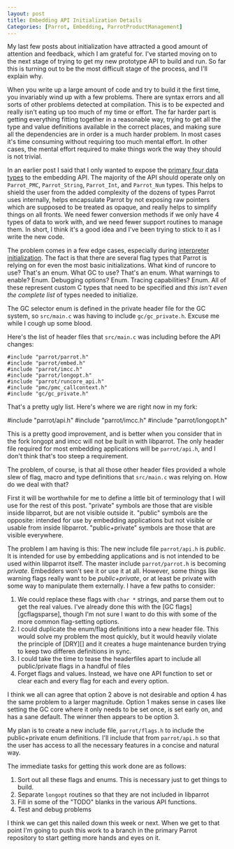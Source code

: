 ```yaml
---
layout: post
title: Embedding API Initialization Details
Categories: [Parrot, Embedding, ParrotProductManagement]
---
```


My last few posts about initialization have attracted a good amount of
attention and feedback, which I am grateful for. I've started moving on to the
next stage of trying to get my new prototype API to build and run. So far this
is turning out to be the most difficult stage of the process, and I'll explain
why.

When you write up a large amount of code and try to build it the first time,
you invariably wind up with a few problems. There are syntax errors and all
sorts of other problems detected at compilation. This is to be expected and
really isn't eating up too much of my time or effort. The far harder part is
getting everything fitting together in a reasonable way, trying to get all
the type and value definitions available in the correct places, and making
sure all the dependencies are in order is a much harder problem. In most cases
it's time consuming without requiring too much mental effort. In other cases,
the mental effort required to make things work the way they should is not
trivial.

In an earlier post I said that I only wanted to expose the [primary four data
types][datatypespost] to the embedding API. The majority of the API should
operate only on `Parrot_PMC`, `Parrot_String`, `Parrot_Int`, and `Parrot_Num`
types. This helps to shield the user from the added complexity of the dozens
of types Parrot uses internally, helps encapsulate Parrot by not exposing
raw pointers which are supposed to be treated as opaque, and really helps to
simplify things on all fronts. We need fewer conversion methods if we only
have 4 types of data to work with, and we need fewer support routines to
manage them. In short, I think it's a good idea and I've been trying to stick
to it as I write the new code.

[datatypespost]:/2010/11/06/embedding_api.html

The problem comes in a few edge cases, especially during [interpreter
initialization][interpinitialization]. The fact is that there are several flag
types that Parrot is
relying on for even the most basic initializations. What kind of runcore to
use? That's an enum. What GC to use? That's an enum. What warnings to enable?
Enum. Debugging options? Enum. Tracing capabilities? Enum. All of these
represent custom C types that need to be specified and *this isn't even the
complete list* of types needed to initialize.

[interpinitialization]: /2010/11/13/embed_api_comment_response.html

The GC selector enum is defined in the private header file for the GC system,
so `src/main.c` was having to include `gc/gc_private.h`. Excuse me while I
cough up some blood.

Here's the list of header files that `src/main.c` was including before the API
changes:

    #include "parrot/parrot.h"
    #include "parrot/embed.h"
    #include "parrot/imcc.h"
    #include "parrot/longopt.h"
    #include "parrot/runcore_api.h"
    #include "pmc/pmc_callcontext.h"
    #include "gc/gc_private.h"

That's a pretty ugly list. Here's where we are right now in my fork:

#include "parrot/api.h"
#include "parrot/imcc.h"
#include "parrot/longopt.h"

This is a pretty good improvement, and is better when you consider that in
the fork longopt and imcc will not be built in with libparrot. The only
header file required for most embedding applications will be `parrot/api.h`,
and I don't think that's too steep a requirement.

The problem, of course, is that all those other header files provided a whole
slew of flag, macro and type definitions that `src/main.c` was relying on.
How do we deal with that?

First it will be worthwhile for me to define a little bit of terminology that
I will use for the rest of this post. "private" symbols are those that are
visible inside libparrot, but are not visible outside it. "public" symbols are
the opposite: intended for use by embedding applications but not visible or
usable from inside libparrot. "public+private" symbols are those that are
visible everywhere.

The problem I am having is this: The new include file `parrot/api.h` is
*public*. It is intended for use by embedding applications and is not
intended to be used within libparrot itself. The master include
`parrot/parrot.h` is becoming *private*. Embedders won't see it or use it at
all. However, some things like warning flags really want to be
*public+private*, or at least be private with some way to manipulate them
externally. I have a few paths to consider:

1. We could replace these flags with `char *` strings, and parse them out to
get the real values. I've already done this with the [GC flags][gcflagsparse],
though I'm not sure I want to do this with some of the more common
flag-setting options.
2. I could duplicate the enum/flag definitions into a new header file. This
would solve my problem the most quickly, but it would heavily violate the
principle of [DRY][] and it creates a huge maintenance burden trying to keep
two differen definitions in sync.
3. I could take the time to tease the headerfiles apart to include all
public/private flags in a handful of files
4. Forget flags and values. Instead, we have one API function to set or clear
each and every flag for each and every option.

I think we all can agree that option 2 above is not desirable and option 4
has the same problem to a larger magnitude. Option 1 makes sense
in cases like setting the GC core where it only needs to be set once, is set
early on, and has a sane default. The winner then appears to be option 3.

My plan is to create a new include file, `parrot/flags.h` to include the
public+private enum definitions. I'll include that from `parrot/api.h` so that
the user has access to all the necessary features in a concise and natural
way.

The immediate tasks for getting this work done are as follows:

1. Sort out all these flags and enums. This is necessary just to get things
to build.
2. Separate `longopt` routines so that they are not included in libparrot
3. Fill in some of the "TODO" blanks in the various API functions.
4. Test and debug problems

I think we can get this nailed down this week or next. When we get to that
point I'm going to push this work to a branch in the primary Parrot repository
to start getting more hands and eyes on it.

